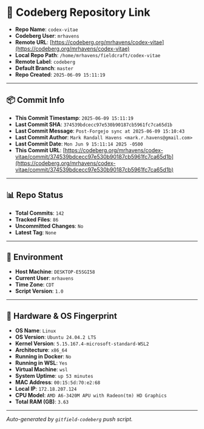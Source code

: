 # 🔗 Codeberg Repository Link

- **Repo Name**: `codex-vitae`
- **Codeberg User**: `mrhavens`
- **Remote URL**: [https://codeberg.org/mrhavens/codex-vitae](https://codeberg.org/mrhavens/codex-vitae)
- **Local Repo Path**: `/home/mrhavens/fieldcraft/codex-vitae`
- **Remote Label**: `codeberg`
- **Default Branch**: `master`
- **Repo Created**: `2025-06-09 15:11:19`

---

## 📦 Commit Info

- **This Commit Timestamp**: `2025-06-09 15:11:19`
- **Last Commit SHA**: `374539bdcecc97e530b90187cb5961fc7ca65d1b`
- **Last Commit Message**: `Post-Forgejo sync at 2025-06-09 15:10:43`
- **Last Commit Author**: `Mark Randall Havens <mark.r.havens@gmail.com>`
- **Last Commit Date**: `Mon Jun 9 15:11:14 2025 -0500`
- **This Commit URL**: [https://codeberg.org/mrhavens/codex-vitae/commit/374539bdcecc97e530b90187cb5961fc7ca65d1b](https://codeberg.org/mrhavens/codex-vitae/commit/374539bdcecc97e530b90187cb5961fc7ca65d1b)

---

## 📊 Repo Status

- **Total Commits**: `142`
- **Tracked Files**: `86`
- **Uncommitted Changes**: `No`
- **Latest Tag**: `None`

---

## 🧭 Environment

- **Host Machine**: `DESKTOP-E5SGI58`
- **Current User**: `mrhavens`
- **Time Zone**: `CDT`
- **Script Version**: `1.0`

---

## 🧬 Hardware & OS Fingerprint

- **OS Name**: `Linux`
- **OS Version**: `Ubuntu 24.04.2 LTS`
- **Kernel Version**: `5.15.167.4-microsoft-standard-WSL2`
- **Architecture**: `x86_64`
- **Running in Docker**: `No`
- **Running in WSL**: `Yes`
- **Virtual Machine**: `wsl`
- **System Uptime**: `up 53 minutes`
- **MAC Address**: `00:15:5d:70:e2:68`
- **Local IP**: `172.18.207.124`
- **CPU Model**: `AMD A6-3420M APU with Radeon(tm) HD Graphics`
- **Total RAM (GB)**: `3.63`

---

_Auto-generated by `gitfield-codeberg` push script._
